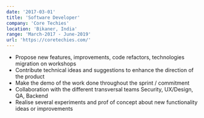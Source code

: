 ```yaml
---
date: '2017-03-01'
title: 'Software Developer'
company: 'Core Techies'
location: 'Bikaner, India'
range: 'March-2017 - June-2019'
url: 'https://coretechies.com/'
---
```


- Propose new features, improvements, code refactors, technologies migration on workshops
- Contribute technical ideas and suggestions to enhance the direction of the product
- Make the demo of the work done throughout the sprint / commitment
- Collaboration with the different transversal teams Security, UX/Design, QA, Backend
- Realise several experiments and prof of concept about new functionality ideas or improvements

